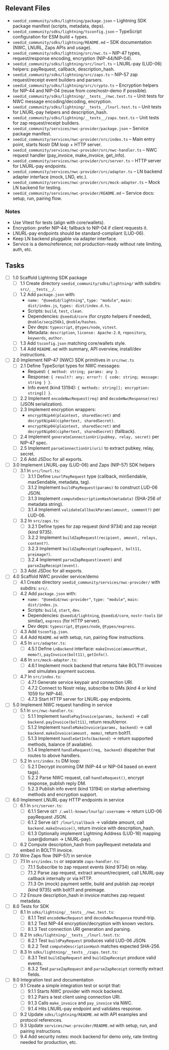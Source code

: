 ## Relevant Files

- `seedid_community/sdks/lightning/package.json` – Lightning SDK package manifest (scripts, metadata, deps).
- `seedid_community/sdks/lightning/tsconfig.json` – TypeScript configuration for ESM build + types.
- `seedid_community/sdks/lightning/README.md` – SDK documentation (NWC, LNURL, Zaps APIs and usage).
- `seedid_community/sdks/lightning/src/nwc.ts` – NIP-47 types, request/response encoding, encryption (NIP-44/NIP-04).
- `seedid_community/sdks/lightning/src/lnurl.ts` – LNURL-pay (LUD-06) helpers: payRequest, callback, description_hash.
- `seedid_community/sdks/lightning/src/zaps.ts` – NIP-57 zap request/receipt event builders and parsers.
- `seedid_community/sdks/lightning/src/crypto.ts` – Encryption helpers for NIP-44 and NIP-04 (reuse from core/nostr-demo if possible).
- `seedid_community/sdks/lightning/__tests__/nwc.test.ts` – Unit tests for NWC message encoding/decoding, encryption.
- `seedid_community/sdks/lightning/__tests__/lnurl.test.ts` – Unit tests for LNURL-pay helpers and description_hash.
- `seedid_community/sdks/lightning/__tests__/zaps.test.ts` – Unit tests for zap request/receipt builders.
- `seedid_community/services/nwc-provider/package.json` – Service package manifest.
- `seedid_community/services/nwc-provider/src/index.ts` – Main entry point, starts Nostr DM loop + HTTP server.
- `seedid_community/services/nwc-provider/src/nwc-handler.ts` – NWC request handler (pay_invoice, make_invoice, get_info).
- `seedid_community/services/nwc-provider/src/server.ts` – HTTP server for LNURL-pay endpoints.
- `seedid_community/services/nwc-provider/src/adapter.ts` – LN backend adapter interface (mock, LND, etc.).
- `seedid_community/services/nwc-provider/src/mock-adapter.ts` – Mock LN backend for testing.
- `seedid_community/services/nwc-provider/README.md` – Service docs: setup, run, pairing flow.

### Notes

- Use Vitest for tests (align with core/wallets).
- Encryption: prefer NIP-44; fallback to NIP-04 if client requests it.
- LNURL-pay endpoints should be standard-compliant (LUD-06).
- Keep LN backend pluggable via adapter interface.
- Service is a demo/reference; not production-ready without rate limiting, auth, etc.

## Tasks

- [ ] 1.0 Scaffold Lightning SDK package
  - [ ] 1.1 Create directory `seedid_community/sdks/lightning/` with subdirs: `src/`, `__tests__/`.
  - [ ] 1.2 Add `package.json` with:
    - `name: "@seedid/lightning"`, `type: "module"`, `main: dist/index.js`, `types: dist/index.d.ts`.
    - Scripts: `build`, `test`, `clean`.
    - Dependencies: `@seedid/core` (for crypto helpers if needed), `@noble/secp256k1`, `@noble/hashes`.
    - Dev deps: `typescript`, `@types/node`, `vitest`.
    - Metadata: `description`, `license: Apache-2.0`, `repository`, `keywords`, `author`.
  - [ ] 1.3 Add `tsconfig.json` matching core/wallets style.
  - [ ] 1.4 Add `README.md` with summary, API overview, install/dev instructions.

- [ ] 2.0 Implement NIP-47 (NWC) SDK primitives in `src/nwc.ts`
  - [ ] 2.1 Define TypeScript types for NWC messages:
    - Request: `{ method: string; params: any }`.
    - Response: `{ result?: any; error?: { code: string; message: string } }`.
    - Info event (kind 13194): `{ methods: string[]; encryption: string[] }`.
  - [ ] 2.2 Implement `encodeNwcRequest(req)` and `decodeNwcResponse(res)` (JSON serialization).
  - [ ] 2.3 Implement encryption wrappers:
    - `encryptNip44(plaintext, sharedSecret)` and `decryptNip44(ciphertext, sharedSecret)`.
    - `encryptNip04(plaintext, sharedSecret)` and `decryptNip04(ciphertext, sharedSecret)` (fallback).
  - [ ] 2.4 Implement `generateConnectionUri(pubkey, relay, secret)` per NIP-47 spec.
  - [ ] 2.5 Implement `parseConnectionUri(uri)` to extract pubkey, relay, secret.
  - [ ] 2.6 Add JSDoc for all exports.

- [ ] 3.0 Implement LNURL-pay (LUD-06) and Zaps (NIP-57) SDK helpers
  - [ ] 3.1 In `src/lnurl.ts`:
    - [ ] 3.1.1 Define `LnurlPayRequest` type (callback, minSendable, maxSendable, metadata, tag).
    - [ ] 3.1.2 Implement `buildPayRequest(params)` to construct LUD-06 JSON.
    - [ ] 3.1.3 Implement `computeDescriptionHash(metadata)` (SHA-256 of metadata string).
    - [ ] 3.1.4 Implement `validateCallbackParams(amount, comment?)` per LUD-06.
  - [ ] 3.2 In `src/zaps.ts`:
    - [ ] 3.2.1 Define types for zap request (kind 9734) and zap receipt (kind 9735).
    - [ ] 3.2.2 Implement `buildZapRequest(recipient, amount, relays, content?)`.
    - [ ] 3.2.3 Implement `buildZapReceipt(zapRequest, bolt11, preimage?)`.
    - [ ] 3.2.4 Implement `parseZapRequest(event)` and `parseZapReceipt(event)`.
  - [ ] 3.3 Add JSDoc for all exports.

- [ ] 4.0 Scaffold NWC provider service/demo
  - [ ] 4.1 Create directory `seedid_community/services/nwc-provider/` with subdirs: `src/`.
  - [ ] 4.2 Add `package.json` with:
    - `name: "@seedid/nwc-provider"`, `type: "module"`, `main: dist/index.js`.
    - Scripts: `build`, `start`, `dev`.
    - Dependencies: `@seedid/lightning`, `@seedid/core`, `nostr-tools` (or similar), `express` (for HTTP server).
    - Dev deps: `typescript`, `@types/node`, `@types/express`.
  - [ ] 4.3 Add `tsconfig.json`.
  - [ ] 4.4 Add `README.md` with setup, run, pairing flow instructions.
  - [ ] 4.5 In `src/adapter.ts`:
    - [ ] 4.5.1 Define `LnBackend` interface: `makeInvoice(amountMsat, memo?)`, `payInvoice(bolt11)`, `getInfo()`.
  - [ ] 4.6 In `src/mock-adapter.ts`:
    - [ ] 4.6.1 Implement mock backend that returns fake BOLT11 invoices and simulates payment success.
  - [ ] 4.7 In `src/index.ts`:
    - [ ] 4.7.1 Generate service keypair and connection URI.
    - [ ] 4.7.2 Connect to Nostr relay, subscribe to DMs (kind 4 or kind 1059 for NIP-44).
    - [ ] 4.7.3 Start HTTP server for LNURL-pay endpoints.

- [ ] 5.0 Implement NWC request handling in service
  - [ ] 5.1 In `src/nwc-handler.ts`:
    - [ ] 5.1.1 Implement `handlePayInvoice(params, backend)` → call `backend.payInvoice(bolt11)`, return result/error.
    - [ ] 5.1.2 Implement `handleMakeInvoice(params, backend)` → call `backend.makeInvoice(amount, memo)`, return bolt11.
    - [ ] 5.1.3 Implement `handleGetInfo(backend)` → return supported methods, balance (if available).
    - [ ] 5.1.4 Implement `handleRequest(req, backend)` dispatcher that routes to above handlers.
  - [ ] 5.2 In `src/index.ts` DM loop:
    - [ ] 5.2.1 Decrypt incoming DM (NIP-44 or NIP-04 based on event tags).
    - [ ] 5.2.2 Parse NWC request, call `handleRequest()`, encrypt response, publish reply DM.
    - [ ] 5.2.3 Publish info event (kind 13194) on startup advertising methods and encryption support.

- [ ] 6.0 Implement LNURL-pay HTTP endpoints in service
  - [ ] 6.1 In `src/server.ts`:
    - [ ] 6.1.1 Serve `GET /.well-known/lnurlp/:username` → return LUD-06 payRequest JSON.
    - [ ] 6.1.2 Serve `GET /lnurl/callback` → validate amount, call `backend.makeInvoice()`, return invoice with description_hash.
    - [ ] 6.1.3 Optionally implement Lightning Address (LUD-16) mapping (user@domain → LNURL-pay).
  - [ ] 6.2 Compute description_hash from payRequest metadata and embed in BOLT11 invoice.

- [ ] 7.0 Wire Zaps flow (NIP-57) in service
  - [ ] 7.1 In `src/index.ts` or separate `zaps-handler.ts`:
    - [ ] 7.1.1 Subscribe to zap request events (kind 9734) on relay.
    - [ ] 7.1.2 Parse zap request, extract amount/recipient, call LNURL-pay callback internally or via HTTP.
    - [ ] 7.1.3 On (mock) payment settle, build and publish zap receipt (kind 9735) with bolt11 and preimage.
  - [ ] 7.2 Ensure description_hash in invoice matches zap request metadata.

- [ ] 8.0 Tests for SDK
  - [ ] 8.1 In `sdks/lightning/__tests__/nwc.test.ts`:
    - [ ] 8.1.1 Test `encodeNwcRequest` and `decodeNwcResponse` round-trip.
    - [ ] 8.1.2 Test NIP-44 encryption/decryption with known vectors.
    - [ ] 8.1.3 Test connection URI generation and parsing.
  - [ ] 8.2 In `sdks/lightning/__tests__/lnurl.test.ts`:
    - [ ] 8.2.1 Test `buildPayRequest` produces valid LUD-06 JSON.
    - [ ] 8.2.2 Test `computeDescriptionHash` matches expected SHA-256.
  - [ ] 8.3 In `sdks/lightning/__tests__/zaps.test.ts`:
    - [ ] 8.3.1 Test `buildZapRequest` and `buildZapReceipt` produce valid events.
    - [ ] 8.3.2 Test `parseZapRequest` and `parseZapReceipt` correctly extract fields.

- [ ] 9.0 Integration test and documentation
  - [ ] 9.1 Create a simple integration test or script that:
    - [ ] 9.1.1 Starts NWC provider with mock backend.
    - [ ] 9.1.2 Pairs a test client using connection URI.
    - [ ] 9.1.3 Calls `make_invoice` and `pay_invoice` via NWC.
    - [ ] 9.1.4 Hits LNURL-pay endpoint and validates response.
  - [ ] 9.2 Update `sdks/lightning/README.md` with API examples and protocol references.
  - [ ] 9.3 Update `services/nwc-provider/README.md` with setup, run, and pairing instructions.
  - [ ] 9.4 Add security notes: mock backend for demo only, rate limiting needed for production, etc.
